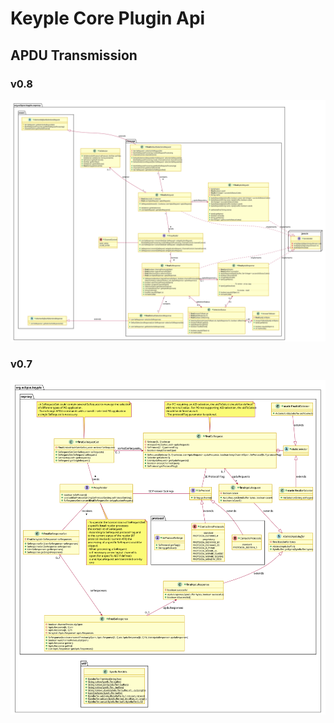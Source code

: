 # Keyple Core Plugin Api

## APDU Transmission
### v0.8
![APDU Transmission v0.8](img/KeypleCore_SeChannel_ClassDiag_ReaderMessage_0_8_0.svg)

### v0.7
![APDU Transmission v0.7](img/KeypleCore_SeChannel_ClassDiag_ReaderMessage_0_7_0.svg)
